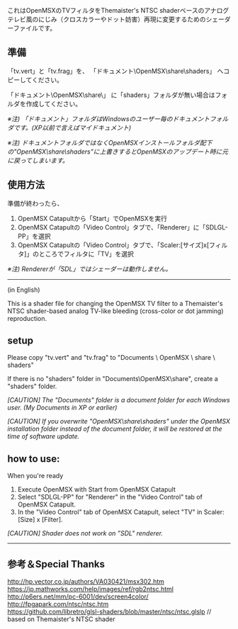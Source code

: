 これはOpenMSXのTVフィルタをThemaister's NTSC shaderベースのアナログテレビ風のにじみ（クロスカラーやドット妨害）再現に変更するためのシェーダーファイルです。

## 準備 

「tv.vert」と「tv.frag」を、
「ドキュメント\OpenMSX\share\shaders」
へコピーしてください。

「ドキュメント\OpenMSX\share\」
に「shaders」フォルダが無い場合はフォルダを作成してください。

*※注) 「ドキュメント」フォルダはWindowsのユーザー毎のドキュメントフォルダです。(XP以前で言えばマイドキュメント)*

*※注) ドキュメントフォルダではなくOpenMSXインストールフォルダ配下の"OpenMSX\share\shaders"に上書きするとOpenMSXのアップデート時に元に戻ってしまいます。*

## 使用方法
準備が終わったら、

1. OpenMSX Catapultから「Start」でOpenMSXを実行
2. OpenMSX Catapultの「Video Control」タブで、「Renderer」に「SDLGL-PP」を選択
3. OpenMSX Catapultの「Video Control」タブで、「Scaler:[サイズ]x[フィルタ]」のところでフィルタに「TV」を選択

*※注) Rendererが「SDL」ではシェーダーは動作しません。*

-----------------------------------------------
(in English)

This is a shader file for changing the OpenMSX TV filter to a Themaister's NTSC shader-based analog TV-like bleeding (cross-color or dot jamming) reproduction.

## setup
Please copy "tv.vert" and "tv.frag" to
"Documents \ OpenMSX \ share \ shaders"

If there is no "shaders" folder in "Documents\OpenMSX\share\", create a "shaders" folder.

*[CAUTION] The "Documents" folder is a document folder for each Windows user. (My Documents in XP or earlier)*

*[CAUTION] If you overwrite "OpenMSX\share\shaders" under the OpenMSX installation folder instead of the document folder, it will be restored at the time of software update.*

## how to use:
When you're ready

1. Execute OpenMSX with Start from OpenMSX Catapult
2. Select "SDLGL-PP" for "Renderer" in the "Video Control" tab of OpenMSX Catapult.
3. In the "Video Control" tab of OpenMSX Catapult, select "TV" in Scaler: [Size] x [Filter].

*[CAUTION] Shader does not work on ”SDL" renderer.*

-----------------------------------------------

## 参考＆Special Thanks

http://hp.vector.co.jp/authors/VA030421/msx302.htm  
https://jp.mathworks.com/help/images/ref/rgb2ntsc.html  
http://p6ers.net/mm/pc-6001/dev/screen4color/  
http://fpgapark.com/ntsc/ntsc.htm  
https://github.com/libretro/glsl-shaders/blob/master/ntsc/ntsc.glslp 
// based on Themaister's NTSC shader


